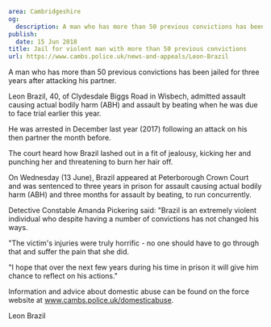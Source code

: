 ```yaml
area: Cambridgeshire
og:
  description: A man who has more than 50 previous convictions has been jailed for three years after attacking his partner.
publish:
  date: 15 Jun 2018
title: Jail for violent man with more than 50 previous convictions
url: https://www.cambs.police.uk/news-and-appeals/Leon-Brazil
```

A man who has more than 50 previous convictions has been jailed for three years after attacking his partner.

Leon Brazil, 40, of Clydesdale Biggs Road in Wisbech, admitted assault causing actual bodily harm (ABH) and assault by beating when he was due to face trial earlier this year.

He was arrested in December last year (2017) following an attack on his then partner the month before.

The court heard how Brazil lashed out in a fit of jealousy, kicking her and punching her and threatening to burn her hair off.

On Wednesday (13 June), Brazil appeared at Peterborough Crown Court and was sentenced to three years in prison for assault causing actual bodily harm (ABH) and three months for assault by beating, to run concurrently.

Detective Constable Amanda Pickering said: "Brazil is an extremely violent individual who despite having a number of convictions has not changed his ways.

"The victim's injuries were truly horrific - no one should have to go through that and suffer the pain that she did.

"I hope that over the next few years during his time in prison it will give him chance to reflect on his actions."

Information and advice about domestic abuse can be found on the force website at www.cambs.police.uk/domesticabuse.

Leon Brazil
